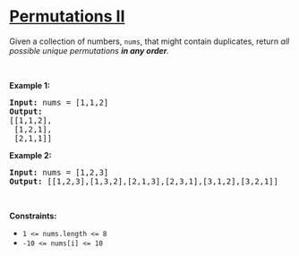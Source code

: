# [Permutations II](https://leetcode.com/problems/permutations-ii/)

<div><p>Given a collection of numbers, <code>nums</code>,&nbsp;that might contain duplicates, return <em>all possible unique permutations <strong>in any order</strong>.</em></p>

<p>&nbsp;</p>
<p><strong>Example 1:</strong></p>

<pre><strong>Input:</strong> nums = [1,1,2]
<strong>Output:</strong>
[[1,1,2],
 [1,2,1],
 [2,1,1]]
</pre>

<p><strong>Example 2:</strong></p>

<pre><strong>Input:</strong> nums = [1,2,3]
<strong>Output:</strong> [[1,2,3],[1,3,2],[2,1,3],[2,3,1],[3,1,2],[3,2,1]]
</pre>

<p>&nbsp;</p>
<p><strong>Constraints:</strong></p>

<ul>
	<li><code>1 &lt;= nums.length &lt;= 8</code></li>
	<li><code>-10 &lt;= nums[i] &lt;= 10</code></li>
</ul>
</div>

